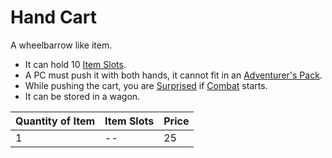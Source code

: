 # Hand Cart

A wheelbarrow like item.

- It can hold 10 [Item Slots](../../../../Player%20Characters/Derived%20Statistics/Item%20Slots.md).
- A PC must push it with both hands, it cannot fit in an [Adventurer's Pack](../100%20Coins/Adventurer's%20Pack.md).
- While pushing the cart, you are [Surprised](../../../../Conditions/Surprised.md) if [Combat](../../../../Game%20Procedures/Combat.md) starts.
- It can be stored in a wagon.

| Quantity of Item | Item Slots | Price |
| ---------------- | ---------- | ----- |
| 1                | --         | 25    |
